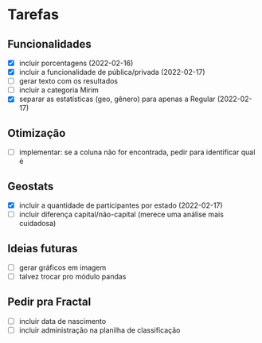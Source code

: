 # Tarefas

## Funcionalidades

- [x] incluir porcentagens (2022-02-16)
- [x] incluir a funcionalidade de pública/privada (2022-02-17)
- [ ] gerar texto com os resultados
- [ ] incluir a categoria Mirim
- [x] separar as estatísticas (geo, gênero) para apenas a Regular (2022-02-17)

## Otimização

- [ ] implementar: se a coluna não for encontrada, pedir para identificar qual é

## Geostats

- [x] incluir a quantidade de participantes por estado (2022-02-17)
- [ ] incluir diferença capital/não-capital (merece uma análise mais cuidadosa)

## Ideias futuras

- [ ] gerar gráficos em imagem
- [ ] talvez trocar pro módulo pandas

## Pedir pra Fractal 

- [ ] incluir data de nascimento
- [ ] incluir administração na planilha de classificação